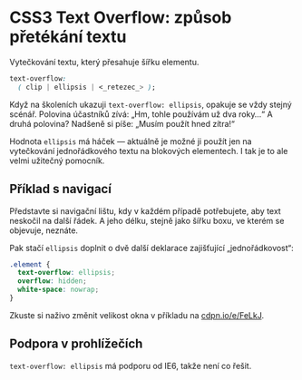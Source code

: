 CSS3 Text Overflow: způsob přetékání textu
==========================================

Vytečkování textu, který přesahuje šířku elementu.

```css
text-overflow:
  ( clip | ellipsis | <_retezec_> );
```

Když na školeních ukazuji `text-overflow: ellipsis`, opakuje se vždy stejný scénář. Polovina účastníků zívá: „Hm, tohle používám už dva roky…“ A druhá polovina? Nadšeně si píše: „Musím použít hned zítra!“

Hodnota `ellipsis` má háček — aktuálně je možné ji použít jen na vytečkování jednořádkového textu na blokových elementech. I tak je to ale velmi užitečný pomocník.

Příklad s navigací
--------

Představte si navigační lištu, kdy v každém případě potřebujete, aby text neskočil na další řádek. A jeho délku, stejně jako šířku boxu, ve kterém se objevuje, neznáte.

Pak stačí `ellipsis` doplnit o dvě další deklarace zajišťující „jednořádkovost“:

```css
.element {
  text-overflow: ellipsis;
  overflow: hidden;
  white-space: nowrap;
}
```

Zkuste si naživo změnit velikost okna v příkladu na [cdpn.io/e/FeLkJ](http://cdpn.io/e/FeLkJ).

Podpora v prohlížečích
----------------------

`text-overflow: ellipsis` má podporu od IE6, takže není co řešit.
